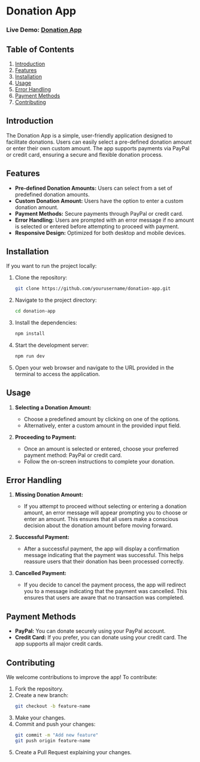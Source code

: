 # Donation App

### Live Demo: [Donation App](https://66b39e4b4d3f951d06df5bfc--euphonious-biscotti-76a118.netlify.app/)

## Table of Contents

1. [Introduction](#introduction)
2. [Features](#features)
3. [Installation](#installation)
4. [Usage](#usage)
5. [Error Handling](#error-handling)
6. [Payment Methods](#payment-methods)
7. [Contributing](#contributing)

## Introduction

The Donation App is a simple, user-friendly application designed to facilitate donations. Users can easily select a pre-defined donation amount or enter their own custom amount. The app supports payments via PayPal or credit card, ensuring a secure and flexible donation process.

## Features

- **Pre-defined Donation Amounts:** Users can select from a set of predefined donation amounts.
- **Custom Donation Amount:** Users have the option to enter a custom donation amount.
- **Payment Methods:** Secure payments through PayPal or credit card.
- **Error Handling:** Users are prompted with an error message if no amount is selected or entered before attempting to proceed with payment.
- **Responsive Design:** Optimized for both desktop and mobile devices.

## Installation

If you want to run the project locally:

1. Clone the repository:
   ```bash
   git clone https://github.com/yourusername/donation-app.git
   ```
2. Navigate to the project directory:
   ```bash
   cd donation-app
   ```
3. Install the dependencies:
   ```bash
   npm install
   ```
4. Start the development server:
   ```bash
   npm run dev
   ```
5. Open your web browser and navigate to the URL provided in the terminal to access the application.

## Usage

1. **Selecting a Donation Amount:**

   - Choose a predefined amount by clicking on one of the options.
   - Alternatively, enter a custom amount in the provided input field.

2. **Proceeding to Payment:**
   - Once an amount is selected or entered, choose your preferred payment method: PayPal or credit card.
   - Follow the on-screen instructions to complete your donation.

## Error Handling

1. **Missing Donation Amount:**

   - If you attempt to proceed without selecting or entering a donation amount, an error message will appear prompting you to choose or enter an amount. This ensures that all users make a conscious decision about the donation amount before moving forward.

2. **Successful Payment:**

   - After a successful payment, the app will display a confirmation message indicating that the payment was successful. This helps reassure users that their donation has been processed correctly.

3. **Cancelled Payment:**
   - If you decide to cancel the payment process, the app will redirect you to a message indicating that the payment was cancelled. This ensures that users are aware that no transaction was completed.

## Payment Methods

- **PayPal:** You can donate securely using your PayPal account.
- **Credit Card:** If you prefer, you can donate using your credit card. The app supports all major credit cards.

## Contributing

We welcome contributions to improve the app! To contribute:

1. Fork the repository.
2. Create a new branch:
   ```bash
   git checkout -b feature-name
   ```
3. Make your changes.
4. Commit and push your changes:
   ```bash
   git commit -m "Add new feature"
   git push origin feature-name
   ```
5. Create a Pull Request explaining your changes.
